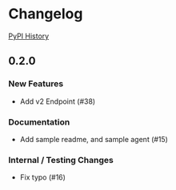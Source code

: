 # Changelog

[PyPI History][1]

[1]: https://pypi.org/project/dialogflow/#history

## 0.2.0

### New Features
- Add v2 Endpoint (#38)

### Documentation
- Add sample readme, and sample agent (#15)

### Internal / Testing Changes
- Fix typo (#16)

